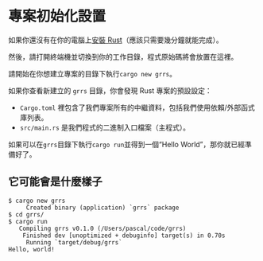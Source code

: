 # 專案初始化設置

如果你還沒有在你的電腦上[安裝 Rust]（應該只需要幾分鐘就能完成）。

然後，請打開終端機並切換到你的工作目錄，程式原始碼將會放置在這裡。

[安裝 Rust]: https://www.rust-lang.org/tools/install

請開始在你想建立專案的目錄下執行`cargo new grrs`。

如果你查看新建立的 `grrs` 目錄，你會發現 Rust 專案的預設設定：

- `Cargo.toml` 裡包含了我們專案所有的中繼資料，包括我們使用依賴/外部函式庫列表。
- `src/main.rs`  是我們程式的二進制入口檔案（主程式）。

如果可以在`grrs`目錄下執行`cargo run`並得到一個“Hello World”，那你就已經準備好了。

## 它可能會是什麼樣子

```console
$ cargo new grrs
     Created binary (application) `grrs` package
$ cd grrs/
$ cargo run
   Compiling grrs v0.1.0 (/Users/pascal/code/grrs)
    Finished dev [unoptimized + debuginfo] target(s) in 0.70s
     Running `target/debug/grrs`
Hello, world!
```
